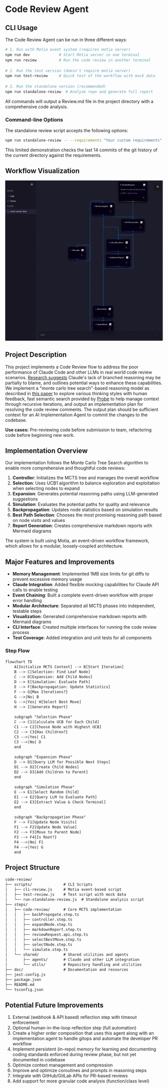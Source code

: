 # Code Review Agent

## CLI Usage

The Code Review Agent can be run in three different ways:

```bash
# 1. Run with Motia event system (requires motia server)
npm run dev             # Start Motia server in one terminal
npm run review          # Run the code review in another terminal

# 2. Run the test version (doesn't require motia server)
npm run test-review     # Quick test of the workflow with mock data

# 3. Run the standalone version (recommended)
npm run standalone-review  # Analyze repo and generate full report
```

All commands will output a Review.md file in the project directory with a comprehensive code analysis.

### Command-line Options

The standalone review script accepts the following options:

```bash
npm run standalone-review -- --requirements "Your custom requirements" --outputPath "./custom-path.md"
```

This limited demonstration checks the last 14 commits of the git history of the current directory against the requirements.

## Workflow Visualization

![MCTS Workflow](doc/screenshot.png)

## Project Description

This project implements a Code Review flow to address the poor performance of Claude Code and other LLMs in real world code review scenarios. [Research suggests](doc/reasoning-models.pdf) Claude's lack of branched reasoning may be partially to blame, and outlines potential ways to enhance these capabilities. We implement a "monte carlo tree search"-based reasoning model as described in [this paper](doc/MCTS.pdf) to explore various thinking styles with human feedback, fast semantic search provided by [Probe](https://github.com/buger/probe) to help manage context through recursive iterations, and output an implementation plan for resolving the code review comments. The output plan should be sufficient context for an AI Implementation Agent to commit the changes to the codebase.

**Use cases:** Pre-reviewing code before submission to team, refactoring code before beginning new work.

## Implementation Overview

Our implementation follows the Monte Carlo Tree Search algorithm to enable more comprehensive and thoughtful code reviews:

1. **Controller**: Initializes the MCTS tree and manages the overall workflow
2. **Selection**: Uses UCB1 algorithm to balance exploration and exploitation when selecting nodes to expand
3. **Expansion**: Generates potential reasoning paths using LLM-generated suggestions
4. **Simulation**: Evaluates the potential paths for quality and relevance
5. **Backpropagation**: Updates node statistics based on simulation results
6. **Best Path Selection**: Chooses the most promising reasoning path based on node visits and values
7. **Report Generation**: Creates comprehensive markdown reports with Mermaid diagrams

The system is built using Motia, an event-driven workflow framework, which allows for a modular, loosely-coupled architecture.

## Major Features and Improvements

- **Memory Management**: Implemented 1MB size limits for git diffs to prevent excessive memory usage
- **Claude Integration**: Added flexible mocking capabilities for Claude API calls to enable testing
- **Event Chaining**: Built a complete event-driven workflow with proper error handling
- **Modular Architecture**: Separated all MCTS phases into independent, testable steps
- **Visualization**: Generated comprehensive markdown reports with Mermaid diagrams
- **CLI Interface**: Created multiple interfaces for running the code review process
- **Test Coverage**: Added integration and unit tests for all components

### Step Flow
```mermaid
flowchart TD
    A[Initialize MCTS Context] --> B[Start Iteration]
    B --> C[Selection: Find Leaf Node]
    C --> D[Expansion: Add Child Nodes]
    D --> E[Simulation: Evaluate Path]
    E --> F[Backpropagation: Update Statistics]
    F --> G{Max Iterations?}
    G -->|No| B
    G -->|Yes| H[Select Best Move]
    H --> I[Generate Report]
    
    subgraph "Selection Phase"
    C --> C1[Calculate UCB for Each Child]
    C1 --> C2[Choose Node with Highest UCB]
    C2 --> C3{Has Children?}
    C3 -->|Yes| C1
    C3 -->|No| D
    end
    
    subgraph "Expansion Phase"
    D --> D1[Query LLM for Possible Next Steps]
    D1 --> D2[Create Child Nodes]
    D2 --> D3[Add Children to Parent]
    end
    
    subgraph "Simulation Phase"
    E --> E1[Select Random Child]
    E1 --> E2[Query LLM to Evaluate Path]
    E2 --> E3[Extract Value & Check Terminal]
    end
    
    subgraph "Backpropagation Phase"
    F --> F1[Update Node Visits]
    F1 --> F2[Update Node Value]
    F2 --> F3[Move to Parent Node]
    F3 --> F4{Is Root?}
    F4 -->|No| F1
    F4 -->|Yes| G
    end
```

## Project Structure

```
code-review/
├── scripts/              # CLI Scripts
│   ├── cli-review.js     # Motia event-based script
│   ├── test-review.js    # Test script with mock data
│   └── run-standalone-review.js  # Standalone analysis script
├── steps/
│   ├── code-review/      # Core MCTS implementation
│   │   ├── backPropogate.step.ts
│   │   ├── controller.step.ts
│   │   ├── expandNode.step.ts
│   │   ├── markdownReport.step.ts
│   │   ├── reviewRequest.api.step.ts
│   │   ├── selectBestMove.step.ts
│   │   ├── selectNode.step.ts
│   │   └── simulate.step.ts
│   └── shared/           # Shared utilities and agents
│       ├── agents/       # Claude and other LLM integration
│       └── utils/        # Repository handling and utilities
├── doc/                  # Documentation and resources
├── jest.config.js
├── package.json
├── README.md
└── tsconfig.json
```

## Potential Future Improvements

1. External (webhook & API based) reflection step with timeout enforcement
2. Optional human-in-the-loop reflection step (full automation)
3. Create a higher order composition that uses this agent along with an implementation agent to handle gitops and automate the developer PR workflow
4. Implement persistent (in-repo) memory for learning and documenting coding standards enforced during review phase, but not yet documented in codebase
5. Optimize context management and compression
6. Improve and optimize coroutines and prompts in reasoning steps
7. Integrate with GitHub/GitLab APIs for PR-based reviews
8. Add support for more granular code analysis (function/class level)
